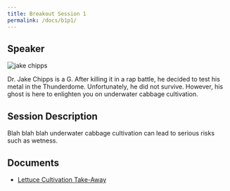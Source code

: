 ```yaml
---
title: Breakout Session 1
permalink: /docs/b1p1/
---
```


## Speaker

![jake chipps](../docs/images/b1p1.JPG)

Dr. Jake Chipps is a G. After killing it in a rap battle,
he decided to test his metal in the Thunderdome. Unfortunately,
he did not survive. However, his ghost is here to enlighten
you on underwater cabbage cultivation.

## Session Description

Blah blah blah underwater cabbage cultivation can lead to 
serious risks such as wetness.

## Documents
 - [Lettuce Cultivation Take-Away](../docs/monday/documents/p1b1d1.pdf)